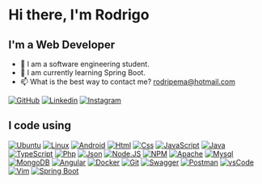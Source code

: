 # Hi there, I'm Rodrigo 

## I'm a Web Developer
<!--
<img  align="right" alt="statistics" height="137px" src="https://github-readme-stats.vercel.app/api/top-langs/?username=perotedev&hide_title=true&hide_border=true&layout=compact&langs_count=7&theme=ayu-mirage" alt="Rodrigos Github Stats"/>
-->

- 🧔 I am a software engineering student.
- 🌱 I am currently learning Spring Boot.
- 📫 What is the best way to contact me? rodripema@hotmail.com

[![GitHub](https://img.shields.io/badge/Github-100000?style=for-the-badge&logo=github&logoColor=white)](https://github.com/perotedev)
[![Linkedin](https://img.shields.io/badge/Linkedin-0077B5?style=for-the-badge&logo=linkedin&logoColor=white)](https://www.fb.com/perotedev/)
[![Instagram](https://img.shields.io/badge/Follow%20@perotedev-0077B5?style=for-the-badge&logo=instagram&logoColor=white)](https://www.instagram.com/perotedev/)


## I code using

[![Ubuntu](https://img.shields.io/badge/Ubuntu-FF6C37?style=flat-square&logo=ubuntu&logoColor=white)]()
[![Linux](https://img.shields.io/badge/Linux-0077B5?style=flat-square&logo=linux&logoColor=white)]()
[![Android](https://img.shields.io/badge/Android-4EA94B?style=flat-square&logo=android&logoColor=white)]()
[![Html](https://img.shields.io/badge/Html%205-F05032?style=flat-square&logo=html5&logoColor=white)]()
[![Css](https://img.shields.io/badge/Css%203-007ACC?style=flat-square&logo=css3&logoColor=white)]()
[![JavaScript](https://img.shields.io/badge/JavaScript-F7DF1E?style=flat-square&logo=javascript&logoColor=black)]()
[![Java](https://img.shields.io/badge/Java-CB3837?&style=flat-square&logo=openjdk&logoColor=white)]()
[![TypeScript](https://img.shields.io/badge/TypeScript-007ACC?style=flat-square&logo=typescript&logoColor=white)]()
[![Php](https://img.shields.io/badge/PHP-007ACC?style=flat-square&logo=php&logoColor=white)]()
[![Json](https://img.shields.io/badge/Json-F7DF1E?style=flat-square&logo=json&logoColor=black)]()
[![Node.JS](https://img.shields.io/badge/Node.js-43853D?style=flat-square&logo=node.js&logoColor=white)]()
[![NPM](https://img.shields.io/badge/NPM-CB3837?style=flat-square&logo=npm&logoColor=white)]()
[![Apache](https://img.shields.io/badge/Apache-326ce5?style=flat-square&logo=apache&logoColor=white)]()
[![Mysql](https://img.shields.io/badge/Mysql-2CA5E0?style=flat-square&logo=mysql&logoColor=white)]()
[![MongoDB](https://img.shields.io/badge/MongoDB-4EA94B?style=flat-square&logo=mongodb&logoColor=white)]()
[![Angular](https://img.shields.io/badge/Angular-CB3837?style=flat-square&logo=angular&logoColor=white)]()
[![Docker](https://img.shields.io/badge/Docker-2CA5E0?style=flat-square&logo=docker&logoColor=white)]()
[![Git](https://img.shields.io/badge/Git-F05032?style=flat-square&logo=git&logoColor=white)]()
[![Swagger](https://img.shields.io/badge/Swagger-4EA94B?style=flat-square&logo=swagger&logoColor=white)]()
[![Postman](https://img.shields.io/badge/Postman-FF6C37?style=flat-square&logo=Postman&logoColor=white)]()
[![vsCode](https://img.shields.io/badge/vsCode-0078D4?style=flat-square&logo=visual%20studio%20code&logoColor=white)]()
[![Vim](https://img.shields.io/badge/Vim-%2311AB00.svg?&style=flat-square&logo=vim&logoColor=white)]()
[![Spring Boot](https://img.shields.io/badge/SpringBoot-43853D?&style=flat-square&logo=spring-boot&logoColor=white)]()

<!-- [![gRPC](https://img.shields.io/badge/gRPC-000000?style=flat-square&logo=grpc&logoColor=white)]() -->
<!-- [![Python](https://img.shields.io/badge/Python-00ADD8?style=flat-square&logo=python&logoColor=white)]() -->
<!-- <img src="https://imgur.com/rilHVxA.png"/>  -->

<!--
**rpm-95/rpm-95** is a ✨ _special_ ✨ repository because its `README.md` (this file) appears on your GitHub profile.

Here are some ideas to get you started:

- 🔭 I’m currently working on ...
- 🌱 I’m currently learning ...
- 👯 I’m looking to collaborate on ...
- 🤔 I’m looking for help with ...
- 💬 Ask me about ...
- 📫 How to reach me: ...
- 😄 Pronouns: ...
- ⚡ Fun fact: ...
-->
